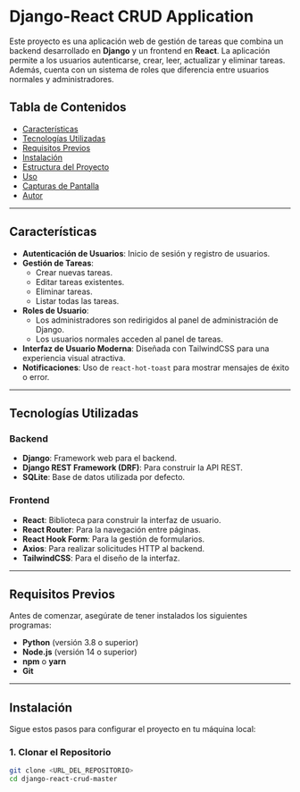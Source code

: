 # Django-React CRUD Application

Este proyecto es una aplicación web de gestión de tareas que combina un backend desarrollado en **Django** y un frontend en **React**. La aplicación permite a los usuarios autenticarse, crear, leer, actualizar y eliminar tareas. Además, cuenta con un sistema de roles que diferencia entre usuarios normales y administradores.

## Tabla de Contenidos

- [Características](#características)
- [Tecnologías Utilizadas](#tecnologías-utilizadas)
- [Requisitos Previos](#requisitos-previos)
- [Instalación](#instalación)
- [Estructura del Proyecto](#estructura-del-proyecto)
- [Uso](#uso)
- [Capturas de Pantalla](#capturas-de-pantalla)
- [Autor](#autor)

---

## Características

- **Autenticación de Usuarios**: Inicio de sesión y registro de usuarios.
- **Gestión de Tareas**:
  - Crear nuevas tareas.
  - Editar tareas existentes.
  - Eliminar tareas.
  - Listar todas las tareas.
- **Roles de Usuario**:
  - Los administradores son redirigidos al panel de administración de Django.
  - Los usuarios normales acceden al panel de tareas.
- **Interfaz de Usuario Moderna**: Diseñada con TailwindCSS para una experiencia visual atractiva.
- **Notificaciones**: Uso de `react-hot-toast` para mostrar mensajes de éxito o error.

---

## Tecnologías Utilizadas

### Backend
- **Django**: Framework web para el backend.
- **Django REST Framework (DRF)**: Para construir la API REST.
- **SQLite**: Base de datos utilizada por defecto.

### Frontend
- **React**: Biblioteca para construir la interfaz de usuario.
- **React Router**: Para la navegación entre páginas.
- **React Hook Form**: Para la gestión de formularios.
- **Axios**: Para realizar solicitudes HTTP al backend.
- **TailwindCSS**: Para el diseño de la interfaz.

---

## Requisitos Previos

Antes de comenzar, asegúrate de tener instalados los siguientes programas:

- **Python** (versión 3.8 o superior)
- **Node.js** (versión 14 o superior)
- **npm** o **yarn**
- **Git**

---

## Instalación

Sigue estos pasos para configurar el proyecto en tu máquina local:

### 1. Clonar el Repositorio
```bash
git clone <URL_DEL_REPOSITORIO>
cd django-react-crud-master
